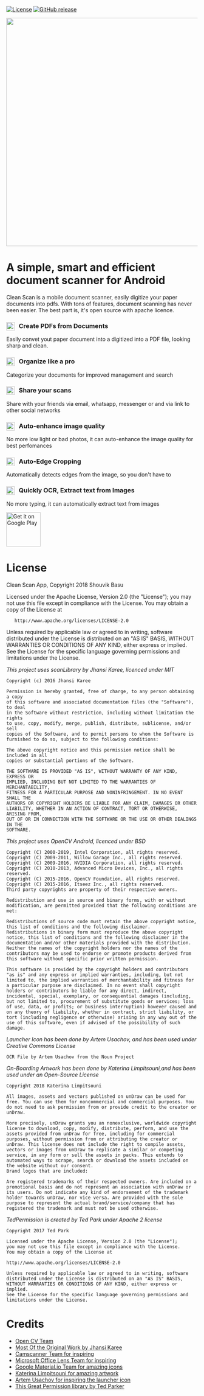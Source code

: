 [![License](https://img.shields.io/badge/License-Apache%202.0-blue.svg)](https://opensource.org/licenses/Apache-2.0)
[![GitHub release](https://img.shields.io/github/release/clean-apps/CleanSCAN.svg)](https://github.com/clean-apps/CleanSCAN/releases/latest)

<p align="center">
<img src="https://github.com/clean-apps/CleanSCAN/raw/master/branding/clean%20scan%20branding3.png?raw=true" width="600"/>
</p>

# A simple, smart and efficient document scanner for Android

Clean Scan is a mobile document scanner, easily digitize your paper documents into pdfs. With tons of features, document scanning has never been easier. The best part is, it's open source with apache licence.

### <img src="https://use.fontawesome.com/releases/v5.1.0/svgs/solid/file-pdf.svg" width="22" align="left" /> &nbsp; Create PDFs from Documents

Easily convet yout paper document into a digitized into a PDF file, looking sharp and clean.

### <img src="https://use.fontawesome.com/releases/v5.1.0/svgs/solid/th-list.svg" width="22" align="left" /> &nbsp; Organize like a pro

Categorize your documents for improved management and search

### <img src="https://use.fontawesome.com/releases/v5.1.0/svgs/solid/share.svg" width="22" align="left" /> &nbsp; Share your scans

Share with your friends via email, whatsapp, messenger or and via link to other social networks

### <img src="https://use.fontawesome.com/releases/v5.1.0/svgs/solid/bolt.svg" width="22" align="left" /> &nbsp; Auto-enhance image quality

No more low light or bad photos, it can auto-enhance the image quality for best perfomances

### <img src="https://use.fontawesome.com/releases/v5.1.0/svgs/solid/crop-alt.svg" width="22" align="left" /> &nbsp; Auto-Edge Cropping

Automatically detects edges from the image, so you don't have to

### <img src="https://use.fontawesome.com/releases/v5.1.0/svgs/solid/font.svg" width="22" align="left" /> &nbsp; Quickly OCR, Extract text from Images

No more typing, it can automatically extract text from images

<a href="https://play.google.com/store/apps/details?id=com.babanomania.pdfscanner" target="_blank">
<img src="https://play.google.com/intl/en_us/badges/images/generic/en-play-badge.png" alt="Get it on Google Play" height="90"/></a>

# License

Clean Scan App, Copyright 2018 Shouvik Basu

Licensed under the Apache License, Version 2.0 (the "License");
you may not use this file except in compliance with the License.
You may obtain a copy of the License at

       http://www.apache.org/licenses/LICENSE-2.0

Unless required by applicable law or agreed to in writing, software
distributed under the License is distributed on an "AS IS" BASIS,
WITHOUT WARRANTIES OR CONDITIONS OF ANY KIND, either express or implied.
See the License for the specific language governing permissions and
limitations under the License.

_This project uses scanLibrary by Jhansi Karee, licenced under MIT_

    Copyright (c) 2016 Jhansi Karee

    Permission is hereby granted, free of charge, to any person obtaining a copy
    of this software and associated documentation files (the "Software"), to deal
    in the Software without restriction, including without limitation the rights
    to use, copy, modify, merge, publish, distribute, sublicense, and/or sell
    copies of the Software, and to permit persons to whom the Software is
    furnished to do so, subject to the following conditions:

    The above copyright notice and this permission notice shall be included in all
    copies or substantial portions of the Software.

    THE SOFTWARE IS PROVIDED "AS IS", WITHOUT WARRANTY OF ANY KIND, EXPRESS OR
    IMPLIED, INCLUDING BUT NOT LIMITED TO THE WARRANTIES OF MERCHANTABILITY,
    FITNESS FOR A PARTICULAR PURPOSE AND NONINFRINGEMENT. IN NO EVENT SHALL THE
    AUTHORS OR COPYRIGHT HOLDERS BE LIABLE FOR ANY CLAIM, DAMAGES OR OTHER
    LIABILITY, WHETHER IN AN ACTION OF CONTRACT, TORT OR OTHERWISE, ARISING FROM,
    OUT OF OR IN CONNECTION WITH THE SOFTWARE OR THE USE OR OTHER DEALINGS IN THE
    SOFTWARE.

_This project uses OpenCV Android, licenced under BSD_

    Copyright (C) 2000-2019, Intel Corporation, all rights reserved.
    Copyright (C) 2009-2011, Willow Garage Inc., all rights reserved.
    Copyright (C) 2009-2016, NVIDIA Corporation, all rights reserved.
    Copyright (C) 2010-2013, Advanced Micro Devices, Inc., all rights reserved.
    Copyright (C) 2015-2016, OpenCV Foundation, all rights reserved.
    Copyright (C) 2015-2016, Itseez Inc., all rights reserved.
    Third party copyrights are property of their respective owners.

    Redistribution and use in source and binary forms, with or without modification, are permitted provided that the following conditions are met:

    Redistributions of source code must retain the above copyright notice, this list of conditions and the following disclaimer.
    Redistributions in binary form must reproduce the above copyright notice, this list of conditions and the following disclaimer in the documentation and/or other materials provided with the distribution.
    Neither the names of the copyright holders nor the names of the contributors may be used to endorse or promote products derived from this software without specific prior written permission.

    This software is provided by the copyright holders and contributors "as is" and any express or implied warranties, including, but not limited to, the implied warranties of merchantability and fitness for a particular purpose are disclaimed. In no event shall copyright holders or contributors be liable for any direct, indirect, incidental, special, exemplary, or consequential damages (including, but not limited to, procurement of substitute goods or services; loss of use, data, or profits; or business interruption) however caused and on any theory of liability, whether in contract, strict liability, or tort (including negligence or otherwise) arising in any way out of the use of this software, even if advised of the possibility of such damage.

_Launcher Icon has been done by Artem Usachov, and has been used under Creative Commons License_

    OCR File by Artem Usachov from the Noun Project

_On-Boarding Artwork has been done by Katerina Limpitsouni,and has been used under an Open-Source License_

    Copyright 2018 Katerina Limpitsouni

    All images, assets and vectors published on unDraw can be used for free. You can use them for noncommercial and commercial purposes. You do not need to ask permission from or provide credit to the creator or unDraw.

    More precisely, unDraw grants you an nonexclusive, worldwide copyright license to download, copy, modify, distribute, perform, and use the assets provided from unDraw for free, including for commercial purposes, without permission from or attributing the creator or unDraw. This license does not include the right to compile assets, vectors or images from unDraw to replicate a similar or competing service, in any form or sell the assets in packs. This extends to automated ways to scrape, search or download the assets included on the website without our consent.
    Brand logos that are included:

    Are registered trademarks of their respected owners. Are included on a promotional basis and do not represent an association with unDraw or its users. Do not indicate any kind of endorsement of the trademark holder towards unDraw, nor vice versa. Are provided with the sole purpose to represent the actual brand/service/company that has registered the trademark and must not be used otherwise.

_TedPermission is created by Ted Park under Apache 2 license_

    Copyright 2017 Ted Park

    Licensed under the Apache License, Version 2.0 (the "License");
    you may not use this file except in compliance with the License.
    You may obtain a copy of the License at

    http://www.apache.org/licenses/LICENSE-2.0

    Unless required by applicable law or agreed to in writing, software
    distributed under the License is distributed on an "AS IS" BASIS,
    WITHOUT WARRANTIES OR CONDITIONS OF ANY KIND, either express or implied.
    See the License for the specific language governing permissions and
    limitations under the License.

# Credits

- [Open CV Team](http://opencv.org/)
- [Most Of the Original Work by Jhansi Karee](https://github.com/jhansireddy/AndroidScannerDemo)
- [Camscanner Team for inspiring](https://www.camscanner.com/)
- [Microsoft Office Lens Team for inspiring](https://www.microsoft.com/en-us/p/office-lens/9wzdncrfj3t8)
- [Google Material.io Team for amazing icons](https://material.io/)
- [Katerina Limpitsouni for amazing artwork](https://undraw.co/illustrations)
- [Artem Usachov for inspiring the launcher icon](https://thenounproject.com/term/ocr-file/1839080/)
- [This Great Permission library by Ted Parker](https://github.com/ParkSangGwon/TedPermission)
